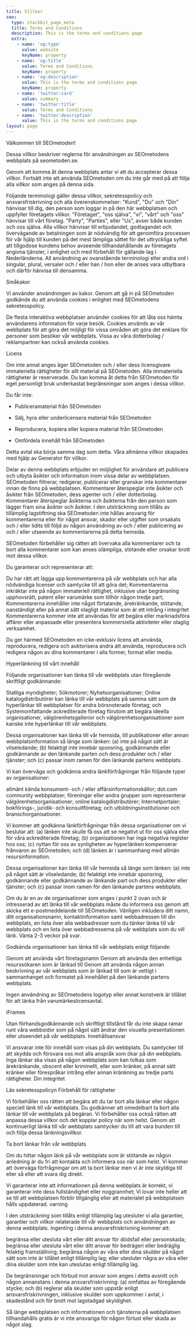 ```yaml
---
title: Villkor
seo:
  type: stackbit_page_meta
  title: Terms and Conditions
  description: This is the terms and conditions page
  extra:
    - name: 'og:type'
      value: website
      keyName: property
    - name: 'og:title'
      value: Terms and Conditions
      keyName: property
    - name: 'og:description'
      value: This is the terms and conditions page
      keyName: property
    - name: 'twitter:card'
      value: summary
    - name: 'twitter:title'
      value: Terms and Conditions
    - name: 'twitter:description'
      value: This is the terms and conditions page
layout: page
---
```

Välkommen till SEOmetoden!

Dessa villkor beskriver reglerna för användningen av SEOmetodens webbplats på seometoden.se.

Genom att komma åt denna webbplats antar vi att du accepterar dessa villkor. Fortsätt inte att använda SEOmetoden om du inte går med på att följa alla villkor som anges på denna sida.

Följande terminologi gäller dessa villkor, sekretesspolicy och ansvarsfriskrivning och alla överenskommelser: "Kund", "Du" och "Din" hänvisar till dig, den person som loggar in på den här webbplatsen och uppfyller företagets villkor. "Företaget", "oss själva", "vi", "vårt" och "oss" hänvisar till vårt företag. "Party", "Parties", eller "Us", avser både kunden och oss själva. Alla villkor hänvisar till erbjudandet, godtagandet och övervägande av betalningen som är nödvändig för att genomföra processen för vår hjälp till kunden på det mest lämpliga sättet för det uttryckliga syftet att tillgodose kundens behov avseende tillhandahållande av företagets angivna tjänster, i enlighet och med förbehåll för gällande lag i Nederländerna. All användning av ovanstående terminologi eller andra ord i singular, plural, versaler och / eller han / hon eller de anses vara utbytbara och därför hänvisa till densamma.

Småkakor

Vi använder användningen av kakor. Genom att gå in på SEOmetoden godkände du att använda cookies i enlighet med SEOmetodens sekretesspolicy.

De flesta interaktiva webbplatser använder cookies för att låta oss hämta användarens information för varje besök. Cookies används av vår webbplats för att göra det möjligt för vissa områden att göra det enklare för personer som besöker vår webbplats. Vissa av våra dotterbolag / reklampartner kan också använda cookies.

Licens

Om inte annat anges äger SEOmetoden och / eller dess licensgivare immateriella rättigheter för allt material på SEOmetoden. Alla immateriella rättigheter är reserverade. Du kan komma åt detta från SEOmetoden för eget personligt bruk underkastat begränsningar som anges i dessa villkor.

Du får inte:

*   Publiceramaterial från SEOmetoden

*   Sälj, hyra eller underlicensera material från SEOmetoden

*   Reproducera, kopiera eller kopiera material från SEOmetoden

*   Omfördela innehåll från SEOmetoden

Detta avtal ska börja samma dag som detta. Våra allmänna villkor skapades med hjälp av Generator för villkor.

Delar av denna webbplats erbjuder en möjlighet för användare att publicera och utbyta åsikter och information inom vissa delar av webbplatsen. SEOmetoden filtrerar, redigerar, publicerar eller granskar inte kommentarer innan de finns på webbplatsen. Kommentarer återspeglar inte åsikter och åsikter från SEOmetoden, dess agenter och / eller dotterbolag. Kommentarer återspeglar åsikterna och åsikterna från den person som lägger fram sina åsikter och åsikter. I den utsträckning som tillåts av tillämplig lagstiftning ska SEOmetoden inte hållas ansvarig för kommentarerna eller för något ansvar, skador eller utgifter som orsakats och / eller lidits till följd av någon användning av och / eller publicering av och / eller utseende av kommentarerna på detta hemsida.

SEOmetoden förbehåller sig rätten att övervaka alla kommentarer och ta bort alla kommentarer som kan anses olämpliga, stötande eller orsakar brott mot dessa villkor.

Du garanterar och representerar att:

Du har rätt att lägga upp kommentarerna på vår webbplats och har alla nödvändiga licenser och samtycke till att göra det;
Kommentarerna inkräktar inte på någon immateriell rättighet, inklusive utan begränsning upphovsrätt, patent eller varumärke som tillhör någon tredje part;
Kommentarerna innehåller inte något förtalande, ärekränkande, stötande, oanständigt eller på annat sätt olagligt material som är ett intrång i integritet
Kommentarerna kommer inte att användas för att begära eller marknadsföra affärer eller anpassade eller presentera kommersiella aktiviteter eller olaglig verksamhet.

Du ger härmed SEOmetoden en icke-exklusiv licens att använda, reproducera, redigera och auktorisera andra att använda, reproducera och redigera någon av dina kommentarer i alla former, format eller media.

Hyperlänkning till vårt innehåll

Följande organisationer kan länka till vår webbplats utan föregående skriftligt godkännande:

Statliga myndigheter;
Sökmotorer;
Nyhetsorganisationer;
Online katalogdistributörer kan länka till vår webbplats på samma sätt som de hyperlänkar till webbplatser för andra börsnoterade företag; och
Systemomfattande ackrediterade företag förutom att begära ideella organisationer, välgörenhetsgallerior och välgörenhetsorganisationer som kanske inte hyperlänkar till vår webbplats.

Dessa organisationer kan länka till vår hemsida, till publikationer eller annan webbplatsinformation så länge som länken: (a) inte på något sätt är vilseledande; (b) felaktigt inte innebär sponsring, godkännande eller godkännande av den länkande parten och dess produkter och / eller tjänster; och (c) passar inom ramen för den länkande partens webbplats.

Vi kan överväga och godkänna andra länkförfrågningar från följande typer av organisationer:

allmänt kända konsument- och / eller affärsinformationskällor;
dot.com community webbplatser;
föreningar eller andra grupper som representerar välgörenhetsorganisationer;
online katalogdistributörer;
Internetportaler;
bokförings-, juridik- och konsultföretag; och
utbildningsinstitutioner och branschorganisationer.

Vi kommer att godkänna länkförfrågningar från dessa organisationer om vi beslutar att: (a) länken inte skulle få oss att se negativt ut för oss själva eller för våra ackrediterade företag; (b) organisationen har inga negativa register hos oss; (c) nyttan för oss av synligheten av hyperlänken kompenserar frånvaron av SEOmetoden; och (d) länken är i sammanhang med allmän resursinformation.

Dessa organisationer kan länka till vår hemsida så länge som länken: (a) inte på något sätt är vilseledande; (b) felaktigt inte innebär sponsring, godkännande eller godkännande av länkande part och dess produkter eller tjänster; och (c) passar inom ramen för den länkande partens webbplats.

Om du är en av de organisationer som anges i punkt 2 ovan och är intresserad av att länka till vår webbplats måste du informera oss genom att skicka ett e-postmeddelande till SEOmetoden. Vänligen inkludera ditt namn, ditt organisationsnamn, kontaktinformation samt webbadressen till din webbplats, en lista över alla webbadresser som du tänker länka till vår webbplats och en lista över webbadresserna på vår webbplats som du vill länk. Vänta 2-3 veckor på svar.

Godkända organisationer kan länka till vår webbplats enligt följande:

Genom att använda vårt företagsnamn
Genom att använda den enhetliga resurssökaren som är länkad till
Genom att använda någon annan beskrivning av vår webbplats som är länkad till som är vettigt i sammanhanget och formatet på innehållet på den länkande partens webbplats.

Ingen användning av SEOmetodens logotyp eller annat konstverk är tillåtet för att länka från varumärkeslicensavtal.

iFrames

Utan förhandsgodkännande och skriftligt tillstånd får du inte skapa ramar runt våra webbsidor som på något sätt ändrar den visuella presentationen eller utseendet på vår webbplats.
Innehållsansvar

Vi ansvarar inte för innehåll som visas på din webbplats. Du samtycker till att skydda och försvara oss mot alla anspråk som ökar på din webbplats. Inga länkar ska visas på någon webbplats som kan tolkas som ärekränkande, obscent eller kriminellt, eller som kränker, på annat sätt kränker eller förespråkar intrång eller annan kränkning av tredje parts rättigheter.
Din integritet

Läs sekretesspolicyn
Förbehåll för rättigheter

Vi förbehåller oss rätten att begära att du tar bort alla länkar eller någon speciell länk till vår webbplats. Du godkänner att omedelbart ta bort alla länkar till vår webbplats på begäran. Vi förbehåller oss också rätten att anpassa dessa villkor och det kopplar policy när som helst. Genom att kontinuerligt länka till vår webbplats samtycker du till att vara bunden till och följa dessa länkningsvillkor.

Ta bort länkar från vår webbplats

Om du hittar någon länk på vår webbplats som är stötande av någon anledning är du fri att kontakta och informera oss när som helst. Vi kommer att överväga förfrågningar om att ta bort länkar men vi är inte skyldiga till eller så eller att svara dig direkt.

Vi garanterar inte att informationen på denna webbplats är korrekt, vi garanterar inte dess fullständighet eller noggrannhet; Vi lovar inte heller att se till att webbplatsen förblir tillgänglig eller att materialet på webbplatsen hålls uppdaterad.
varning

I den utsträckning som tillåts enligt tillämplig lag utesluter vi alla garantier, garantier och villkor relaterade till vår webbplats och användningen av denna webbplats. Ingenting i denna ansvarsfriskrivning kommer att:

begränsa eller utesluta vårt eller ditt ansvar för dödsfall eller personskada;
begränsa eller utesluta vårt eller ditt ansvar för bedrägeri eller bedräglig felaktig framställning;
begränsa någon av våra eller dina skulder på något sätt som inte är tillåtet enligt tillämplig lag; eller
utesluter några av våra eller dina skulder som inte kan uteslutas enligt tillämplig lag.

De begränsningar och förbud mot ansvar som anges i detta avsnitt och någon annanstans i denna ansvarsfriskrivning: (a) omfattas av föregående stycke; och (b) reglerar alla skulder som uppstår enligt ansvarsfriskrivningen, inklusive skulder som uppkommer i avtal, i skadestånd och för brott mot lagstadgad skyldighet.

Så länge webbplatsen och informationen och tjänsterna på webbplatsen tillhandahålls gratis är vi inte ansvariga för någon förlust eller skada av något slag.

